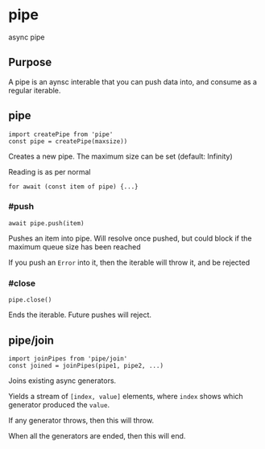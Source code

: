 # pipe
async pipe

## Purpose

A pipe is an aynsc interable that you can push data into, and consume as
a regular iterable.

## pipe
```
import createPipe from 'pipe'
const pipe = createPipe(maxsize))
```

Creates a new pipe. The maximum size can be set (default: Infinity)

Reading is as per normal
```
for await (const item of pipe) {...}
```

### #push
`await pipe.push(item)`

Pushes an item into pipe. Will resolve once pushed, but could block if the
maximum queue size has been reached

If you push an `Error` into it, then the iterable will throw it, and be
rejected

### #close
`pipe.close()`

Ends the iterable. Future pushes will reject.

## pipe/join
```
import joinPipes from 'pipe/join'
const joined = joinPipes(pipe1, pipe2, ...)
```

Joins existing async generators.

Yields a stream of `[index, value]` elements, where `index` shows which generator
produced the `value`.

If any generator throws, then this will throw.

When all the generators are ended, then this will end.
